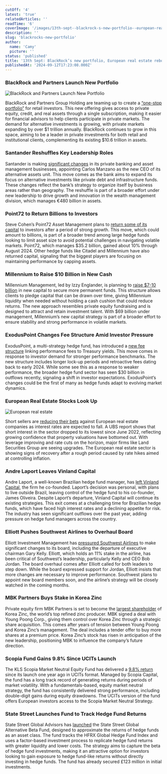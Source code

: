 ```yaml
---
cutOff: '4'
latest: 'true'
relatedArticles: ''
readTime: '6'
coverImage: '/images/13th-sept--blackrock-s-new-portfolio--european-real-estate-rebounds-a-AxNz.webp'
description: ''
slug: 'blackrocks-new-portfolio'
author:
  name: 'Camy'
  picture: ''
status: 'published'
title: '13th Sept: BlackRock’s new portfolio, European real estate rebounds'
publishedAt: '2024-09-12T17:23:08.000Z'
---
```


### BlackRock and Partners Launch New Portfolio

![BlackRock and Partners Launch New Portfolio](/images/13th-sept--blackrock-s-new-portfolio--european-real-estate-rebounds-a-c0MT.webp)

BlackRock and Partners Group Holding are teaming up to create a [“one-stop portfolio”](https://www.bnnbloomberg.ca/business/2024/09/12/blackrock-partners-team-up-for-private-markets-retail-offering/) for retail investors. This new offering gives access to private equity, credit, and real assets through a single subscription, making it easier for financial advisors to help clients participate in private markets. The demand for alternative investments is growing, with private markets expanding by over $1 trillion annually. BlackRock continues to grow in this space, aiming to be a leader in private investments for both retail and institutional clients, complementing its existing $10.6 trillion in assets.

### Santander Reshuffles Key Leadership Roles

Santander is making [significant changes](https://www.bnnbloomberg.ca/business/2024/09/12/santander-to-reshuffle-private-banking-asset-management-units/) in its private banking and asset management businesses, appointing Carlos Manzano as the new CEO of its alternative assets unit. This move comes as the bank aims to expand its focus on alternative investments like private debt and infrastructure funds. These changes reflect the bank’s strategy to organize itself by business areas rather than geography. The reshuffle is part of a broader effort under new leadership to drive growth and innovation in the wealth management division, which manages €480 billion in assets.

### Point72 to Return Billions to Investors

Steve Cohen’s Point72 Asset Management plans to [return some of its capital](https://www.bnnbloomberg.ca/business/company-news/2024/09/12/point72-plans-to-return-billions-as-big-hedge-funds-cap-assets/) to investors after a period of strong growth. This move, which could amount to billions, is part of a broader trend among large hedge funds looking to limit asset size to avoid potential challenges in navigating volatile markets. Point72, which manages $35.2 billion, gained about 10% through August 2024. Other hedge funds like Citadel and Millennium have also returned capital, signaling that the biggest players are focusing on maintaining performance by capping assets.

### Millennium to Raise $10 Billion in New Cash

Millennium Management, led by Izzy Englander, is planning to [raise $7-10 billion](https://www.bnnbloomberg.ca/investing/2024/09/12/millennium-to-raise-up-to-10-billion-of-more-permanent-cash/) in new capital to secure more permanent funds. This structure allows clients to pledge capital that can be drawn over time, giving Millennium liquidity when needed without holding a cash cushion that could reduce returns. The new approach resembles private equity fundraising and is designed to attract and retain investment talent. With $69 billion under management, Millennium’s new capital strategy is part of a broader effort to ensure stability and strong performance in volatile markets.

### ExodusPoint Changes Fee Structure Amid Investor Pressure

ExodusPoint, a multi-strategy hedge fund, has introduced a [new fee structure](https://www.hedgeweek.com/exoduspoint-adopts-cash-hurdle/) linking performance fees to Treasury yields. This move comes in response to investor demand for stronger performance benchmarks. The new structure includes longer lock-up periods and retroactive fees dating back to early 2024. While some see this as a response to weaker performance, the broader hedge fund sector has seen $30 billion in outflows recently, signaling a shift in investor expectations. ExodusPoint’s changes could be the first of many as hedge funds adapt to evolving market dynamics.

### European Real Estate Stocks Look Up

![European real estate](/images/13th-sept--blackrock-s-new-portfolio--european-real-estate-rebounds-b-Y4MT.webp)

Short sellers are [reducing their bets](https://www.bnnbloomberg.ca/business/company-news/2024/09/12/short-sellers-ditch-european-real-estate-stocks-as-cycle-bottoms/) against European real estate companies as interest rates are expected to fall. A UBS report shows that short interest in the sector dropped to its lowest since June 2022, reflecting growing confidence that property valuations have bottomed out. With leverage improving and rate cuts on the horizon, major firms like Land Securities Group are seeing upgrades. The European real estate sector is showing signs of recovery after a rough period caused by rate hikes aimed at controlling inflation.

### Andre Laport Leaves Vinland Capital

Andre Laport, a well-known Brazilian hedge fund manager, has [left Vinland Capital](https://www.bnnbloomberg.ca/business/company-news/2024/09/10/hedge-fund-founder-andre-laport-leaves-vinland-capital/), the firm he co-founded. Laport’s decision was personal, with plans to live outside Brazil, leaving control of the hedge fund to his co-founder, James Oliveira. Despite Laport’s departure, Vinland Capital will continue its existing strategies. This exit comes at a challenging time for Brazilian hedge funds, which have faced high interest rates and a declining appetite for risk. The industry has seen significant outflows over the past year, adding pressure on hedge fund managers across the country.

### Elliott Pushes Southwest Airlines to Overhaul Board

Elliott Investment Management has [pressured Southwest Airlines](https://www.hedgeweek.com/elliott-pressure-prompts-southwest-airlines-board-overhaul/) to make significant changes to its board, including the departure of executive chairman Gary Kelly. Elliott, which holds an 11% stake in the airline, has been critical of Southwest’s leadership, particularly Kelly and CEO Bob Jordan. The board overhaul comes after Elliott called for both leaders to step down. While the board expressed support for Jordan, Elliott insists that more changes are necessary to improve performance. Southwest plans to appoint new board members soon, and the airline’s strategy will be closely watched in the coming months.

### MBK Partners Buys Stake in Korea Zinc

Private equity firm MBK Partners is set to become the [largest shareholder](https://www.bnnbloomberg.ca/investing/2024/09/12/private-equity-firm-to-become-largest-shareholder-of-korea-zinc/) of Korea Zinc, the world’s top refined zinc producer. MBK signed a deal with Young Poong Corp., giving them control over Korea Zinc through a strategic share acquisition. This comes after years of tension between Young Poong and Korea Zinc’s management. The deal includes a tender offer to buy more shares at a premium price. Korea Zinc’s stock has risen in anticipation of the new leadership, positioning MBK to influence the company’s future direction.

### Scopia Fund Gains 9.8% Since UCITs Launch

The KLS Scopia Market Neutral Equity Fund has delivered a [9.8% return](https://www.hedgeweek.com/kls-scopia-market-neutral-equity-fund-up-9-8-in-year-since-ucits-launch/#:~:text=The%20KLS%20Scopia%20Market%20Neutral,Kepler%20Partners%27%20KLS%20Funds%20platform.) since its launch one year ago in UCITs format. Managed by Scopia Capital, the fund has a long track record of generating returns during periods of market volatility. With a fundamentals-based, equity market neutral strategy, the fund has consistently delivered strong performance, including double-digit gains during equity drawdowns. The UCITs version of the fund offers European investors access to the Scopia Market Neutral Strategy.

### State Street Launches Fund to Track Hedge Fund Returns

State Street Global Advisors has [launched](https://www.hedgeweek.com/state-street-launches-fund-to-track-hedge-fund-returns/) the State Street Global Alternative Beta Fund, designed to approximate the returns of hedge funds as an asset class. The fund tracks the HFRX Global Hedge Fund Index and uses a factor-based investment process to replicate hedge fund returns with greater liquidity and lower costs. The strategy aims to capture the beta of hedge fund investments, making it an attractive option for investors looking to gain exposure to hedge fund-like returns without directly investing in hedge funds. The fund has already secured £123 million in initial investments.
